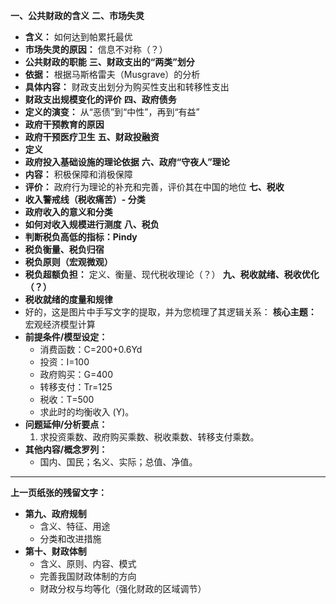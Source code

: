 
**一、公共财政的含义**
**二、市场失灵**
- **含义：** 如何达到帕累托最优
- **市场失灵的原因：** 信息不对称（？）
- **公共财政的职能**
**三、财政支出的“两类”划分**
- **依据：** 根据马斯格雷夫（Musgrave）的分析
- **具体内容：** 财政支出划分为购买性支出和转移性支出
- **财政支出规模变化的评价**
**四、政府债务**
- **定义的演变：** 从“恶债”到“中性”，再到“有益”
- **政府干预教育的原因**
- **政府干预医疗卫生**
**五、财政投融资**
- **定义**
- **政府投入基础设施的理论依据**
**六、政府“守夜人”理论**
- **内容：** 积极保障和消极保障
- **评价：** 政府行为理论的补充和完善，评价其在中国的地位
**七、税收**
- **收入警戒线（税收痛苦）- 分类**
- **政府收入的意义和分类**
- **如何对收入规模进行测度**
**八、税负**
- **判断税负高低的指标：Pindy**
- **税负衡量、税负归宿**
- **税负原则（宏观微观）**
- **税负超额负担：** 定义、衡量、现代税收理论（？）
**九、税收就绪、税收优化（？）**
- **税收就绪的度量和规律**
- 好的，这是图片中手写文字的提取，并为您梳理了其逻辑关系：
**核心主题：** 宏观经济模型计算
- **前提条件/模型设定：**
    - 消费函数：C=200+0.6Yd​
    - 投资：I=100
    - 政府购买：G=400
    - 转移支付：Tr​=125
    - 税收：T=500
    - 求此时的均衡收入 (Y)。
- **问题延伸/分析要点：**
    1. 求投资乘数、政府购买乘数、税收乘数、转移支付乘数。
- **其他内容/概念罗列：**
    - 国内、国民；名义、实际；总值、净值。
---
**上一页纸张的残留文字：**
- **第九、政府规制**
    - 含义、特征、用途
    - 分类和改进措施
- **第十、财政体制**
    - 含义、原则、内容、模式
    - 完善我国财政体制的方向
    - 财政分权与均等化（强化财政的区域调节）